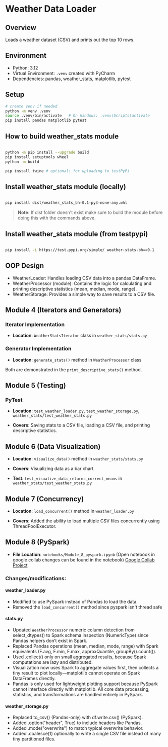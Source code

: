 # Weather Data Loader

## Overview
Loads a weather dataset (CSV) and prints out the top 10 rows.

## Environment
* Python: 3.12  
* Virtual Environment: `.venv` created with PyCharm  
* Dependencies: pandas, weather_stats, matplotlib, pytest 

## Setup
```bash
# create venv if needed
python -m venv .venv
source .venv/bin/activate   # On Windows: .venv\Scripts\activate
pip install pandas matplotlib pytest

```

## How to build weather_stats module
```bash

python -m pip install --upgrade build
pip install setuptools wheel
python -m build

pip install twine # optional: for uploading to testPyPi
```


## Install weather_stats module (locally)
```bash

pip install dist/weather_stats_bh-0.1-py3-none-any.whl
```
> **Note:** If dist folder doesn't exist make sure to build the module before doing this with the commands above.

## Install weather_stats module (from testpypi)
```bash

pip install -i https://test.pypi.org/simple/ weather-stats-bh==0.1
```

## OOP Design

* WeatherLoader: Handles loading CSV data into a pandas DataFrame.
* WeatherProcessor (module): Contains the logic for calculating and printing descriptive statistics (mean, median, mode, range).
* WeatherStorage: Provides a simple way to save results to a CSV file.


## Module 4 (Iterators and Generators)

### Iterator Implementation
- **Location**: `WeatherStatsIterator` class in `weather_stats/stats.py`

### Generator Implementation
- **Location**: `generate_stats()` method in `WeatherProcessor` class

Both are demonstrated in the `print_descriptive_stats()` method.

## Module 5 (Testing)

### PyTest
- **Location**: `test_weather_loader.py`, `test_weather_storage.py`, `weather_stats/test_weather_stats.py`

- **Covers**: Saving stats to a CSV file, loading a CSV file, and printing descriptive statistics.


## Module 6 (Data Visualization)
- **Location**: `visualize_data()` method in `weather_stats/stats.py`

- **Covers**: Visualizing data as a bar chart.

- **Test**: `test_visualize_data_returns_correct_means` in `weather_stats/test_weather_stats.py`

## Module 7 (Concurrency)
- **Location**: `load_concurrent()` method in `weather_loader.py`

- **Covers**: Added the ability to load multiple CSV files concurrently using ThreadPoolExecutor.


## Module 8 (PySpark)
- **File Location**: `notebooks/Module_8_pyspark.ipynb` (Open notebook in google collab changes can be found in the notebook) [Google Collab Project](https://colab.research.google.com/drive/1w-dgeYc4opu230ykoIfMdx9Cgh9b6CZe#scrollTo=E96mC78N3mZh)
### Changes/modifications:
#### weather_loader.py
  - Modified to use PySpark instead of Pandas to load the data.
  - Removed the `load_concurrent()` method since pyspark isn't thread safe
#### stats.py
  - Updated `WeatherProcessor` numeric column detection from select_dtypes() to Spark schema inspection (NumericType) since Pandas helpers don’t exist in Spark.
  - Replaced Pandas operations (mean, median, mode, range) with Spark equivalents (F.avg, F.min, F.max, approxQuantile, groupBy().count()).
  - Used .collect() only on small aggregated results, because Spark computations are lazy and distributed.
  - Visualization now uses Spark to aggregate values first, then collects a tiny result to plot locally—matplotlib cannot operate on Spark DataFrames directly.
  - Pandas is only used for lightweight plotting support because PySpark cannot interface directly with matplotlib. All core data processing, statistics, and transformations are handled entirely in PySpark.
#### weather_storage.py
 - Replaced to_csv() (Pandas-only) with df.write.csv() (PySpark).
 - Added .option("header", True) to include headers like Pandas.
 - Added .mode("overwrite") to match typical overwrite behavior.
 - Added .coalesce(1) optionally to write a single CSV file instead of many tiny partitioned files.
